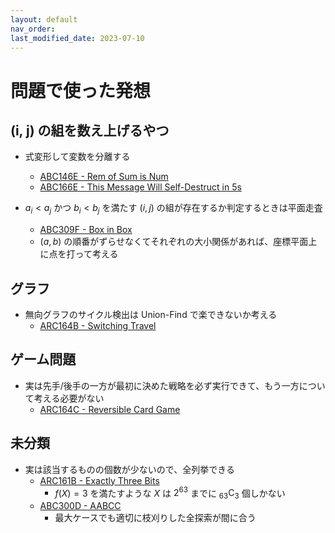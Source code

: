 ```yaml
---
layout: default
nav_order:
last_modified_date: 2023-07-10
---
```


# 問題で使った発想

## (i, j) の組を数え上げるやつ

- 式変形して変数を分離する

  - [ABC146E - Rem of Sum is Num](https://atcoder.jp/contests/abc146/tasks/abc146_e)
  - [ABC166E - This Message Will Self-Destruct in 5s](https://atcoder.jp/contests/abc166/tasks/abc166_e)

- $a_i < a_j$ かつ $b_i < b_j$ を満たす $(i, j)$ の組が存在するか判定するときは平面走査
  - [ABC309F - Box in Box](https://atcoder.jp/contests/abc309/tasks/abc309_f)
  - $(a, b)$ の順番がずらせなくてそれぞれの大小関係があれば、座標平面上に点を打って考える

## グラフ

- 無向グラフのサイクル検出は Union-Find で楽できないか考える
  - [ARC164B - Switching Travel](https://atcoder.jp/contests/arc164/tasks/arc164_b)

## ゲーム問題

- 実は先手/後手の一方が最初に決めた戦略を必ず実行できて、もう一方について考える必要がない
  - [ARC164C - Reversible Card Game](https://atcoder.jp/contests/arc164/tasks/arc164_c)

## 未分類

- 実は該当するものの個数が少ないので、全列挙できる
  - [ARC161B - Exactly Three Bits](https://atcoder.jp/contests/arc161/tasks/arc161_b)
    - $f(X)=3$ を満たすような $X$ は $2^{63}$ までに $_{63}\mathrm{C}_3$ 個しかない
  - [ABC300D - AABCC](https://atcoder.jp/contests/abc300/tasks/abc300_d)
    - 最大ケースでも適切に枝刈りした全探索が間に合う
